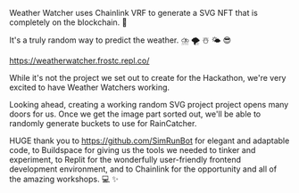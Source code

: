Weather Watcher uses Chainlink VRF to generate a SVG NFT that is completely on the blockchain. 🔗 

It's a truly random way to predict the weather. ⛈️ 🌪️ ☃️ 🌤️ 😎

https://weatherwatcher.frostc.repl.co/

While it's not the project we set out to create for the Hackathon, we're very excited to have Weather Watchers working.  

Looking ahead, creating a working random SVG project project opens many doors for us.  Once we get the image part sorted out, we'll be able to randomly generate buckets to use for RainCatcher.

HUGE thank you to https://github.com/SimRunBot for elegant and adaptable code, to Buildspace for giving us the tools we needed to tinker and experiment, to Replit for the wonderfully user-friendly frontend development environment, and to Chainlink for the opportunity and all of the amazing workshops. 💻 ✨



